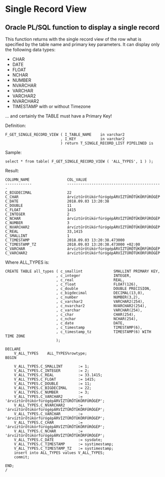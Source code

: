 
# Single Record View

## Oracle PL/SQL function to display a single record



This function returns with the single record view of the row what is specified by the table name and primary key parameters.
It can display only the following data types: 

* CHAR
* DATE
* FLOAT
* NCHAR
* NUMBER
* NVARCHAR
* VARCHAR
* VARCHAR2
* NVARCHAR2
* TIMESTAMP with or without Timezone

... and certainly the TABLE must have a Primary Key!

Definition:

    F_GET_SINGLE_RECORD_VIEW ( I_TABLE_NAME    in varchar2
                             , I_KEY           in varchar2
                             ) return T_SINGLE_RECORD_LIST PIPELINED is

Sample:

    select * from table( F_GET_SINGLE_RECORD_VIEW ( 'ALL_TYPES', 1 ) );

Result:

    COLUMN_NAME                 COL_VALUE
    ------------                -------------------------------------------
    C_BIGDECIMAL                22
    C_CHAR                      árvíztűrőtükörfúrógépÁRVÍZTŰRŐTÜKÖRFÚRÓGÉP
    C_DATE                      2018.09.03 13:20:38
    C_DOUBLE                    11
    C_FLOAT                     1415
    C_INTEGER                   2
    C_NCHAR	                    árvíztűrőtükörfúrógépÁRVÍZTŰRŐTÜKÖRFÚRÓGÉP
    C_NUMBER                    3
    C_NVARCHAR2	                árvíztűrőtükörfúrógépÁRVÍZTŰRŐTÜKÖRFÚRÓGÉP
    C_REAL                      33,1415
    C_SMALLINT                  1
    C_TIMESTAMP                 2018.09.03 13:20:38.473000
    C_TIMESTAMP_TZ              2018.09.03 13:20:38.473000 +02:00
    C_VARCHAR                   árvíztűrőtükörfúrógépÁRVÍZTŰRŐTÜKÖRFÚRÓGÉP
    C_VARCHAR2                  árvíztűrőtükörfúrógépÁRVÍZTŰRŐTÜKÖRFÚRÓGÉP

Where ALL_TYPES is:

    CREATE TABLE all_types ( c_smallint              SMALLINT PRIMARY KEY,
                           , c_integer               INTEGER,
                           , c_real                  REAL,
                           , c_float                 FLOAT(126),
                           , c_double                DOUBLE PRECISION,
                           , c_bigdecimal            DECIMAL(13,0),
                           , c_number                NUMBER(3,2),
                           , c_varchar2              VARCHAR2(254),
                           , c_nvarchar2             NVARCHAR2(254),
                           , c_varchar               VARCHAR(254),
                           , c_char                  CHAR(254),
                           , c_nchar                 NCHAR(254),
                           , c_date                  DATE,
                           , c_timestamp             TIMESTAMP(6),
                           , c_timestamp_tz          TIMESTAMP(6) WITH TIME ZONE
                           );

    DECLARE
        V_ALL_TYPES    ALL_TYPES%rowtype;
    BEGIN
    
        V_ALL_TYPES.C_SMALLINT       := 1;
        V_ALL_TYPES.C_INTEGER        := 2;
        V_ALL_TYPES.C_REAL           := 33.1415;
        V_ALL_TYPES.C_FLOAT          := 1415;
        V_ALL_TYPES.C_DOUBLE         := 11;
        V_ALL_TYPES.C_BIGDECIMAL     := 22;
        V_ALL_TYPES.C_NUMBER         := 3;
        V_ALL_TYPES.C_VARCHAR2       := 'árvíztűrőtükörfúrógépÁRVÍZTŰRŐTÜKÖRFÚRÓGÉP';
        V_ALL_TYPES.C_NVARCHAR2      := 'árvíztűrőtükörfúrógépÁRVÍZTŰRŐTÜKÖRFÚRÓGÉP';
        V_ALL_TYPES.C_VARCHAR        := 'árvíztűrőtükörfúrógépÁRVÍZTŰRŐTÜKÖRFÚRÓGÉP';
        V_ALL_TYPES.C_CHAR           := 'árvíztűrőtükörfúrógépÁRVÍZTŰRŐTÜKÖRFÚRÓGÉP';
        V_ALL_TYPES.C_NCHAR          := 'árvíztűrőtükörfúrógépÁRVÍZTŰRŐTÜKÖRFÚRÓGÉP';
        V_ALL_TYPES.C_DATE           := sysdate;
        V_ALL_TYPES.C_TIMESTAMP      := systimestamp;
        V_ALL_TYPES.C_TIMESTAMP_TZ   := systimestamp;
        insert into ALL_TYPES values V_ALL_TYPES;
        commit;
    
    END;
    /
    
